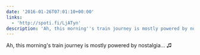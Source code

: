 ```yaml
---
date: '2016-01-26T07:01:10+00:00'
links:
  - 'http://spoti.fi/LjATyn'
description: 'Ah, this morning''s train journey is mostly powered by nostalgia... ♫ '
---
```

Ah, this morning's train journey is mostly powered by nostalgia... ♫ 
